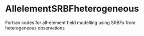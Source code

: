 # AllelementSRBFheterogeneous
Fortran codes for all-element field modelling using SRBFs from heterogeneous observations
